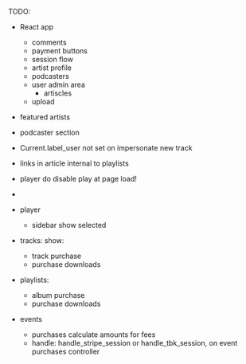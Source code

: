 TODO:

  + React app
    + comments
    + payment buttons
    + session flow
    + artist profile
    + podcasters
    + user admin area
      + artiscles
    + upload

  + featured artists
  + podcaster section

  + Current.label_user not set on impersonate new track
  
  + links in article internal to playlists
  + player do disable play at page load!
  + 
  + player
    + sidebar show selected

  + tracks: 
    show:
    + track purchase
    + purchase downloads

  + playlists:
    + album purchase
    + purchase downloads

  + events
    + purchases calculate amounts for fees
    + handle: handle_stripe_session or handle_tbk_session, on event purchases controller